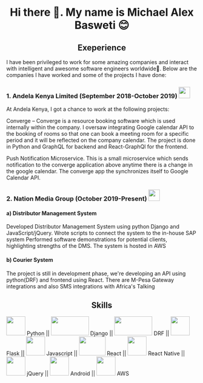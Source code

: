 <h1 align="center">Hi there 👋. My name is Michael Alex Basweti 😊</h1>

<h2 align="center">Exeperience</h2>
<p><sm>I have been privileged to work for some amazing companies and interact with intelligent and awesome software engineers worldwide💪. Below are the companies I have worked and some of the projects I have done:</sm></p>

<h3>1. Andela Kenya Limited (September 2018-October 2019) <img src="https://pbs.twimg.com/profile_images/1148217687442624513/W7czOPZB_400x400.png" width="30" height="30"/></h3>
<p><sm>At Andela Kenya, I got a chance to work at the following projects:</sm></p>

<p><sm>Converge – Converge is a resource booking software which is used internally within the company. I oversaw integrating Google calendar API to the booking of rooms so that one can book a meeting room for a specific period and it will be reflected on the company calendar. The project is done in Python and GraphQL for backend and React-GraphQl for the frontend.</sm></p>
<p><sm>Push Notification Microservice. This is a small microservice which sends notification to the converge application above anytime there is a change in the google calendar. The converge app the synchronizes itself to Google Calendar API.</sm></p>




<h3>2. Nation Media Group (October 2019-Present) <img src="https://www.nationmedia.com/wp-content/themes/nmg/dist/img/nmg-logo-blue.svg" width="30" height="30"/></h3>
<h4>a) Distributor Management System</h4>
<p><sm>Developed Distributor Management System using python Django and JavaScript/jQuery. Wrote scripts to connect the system to the in-house SAP system Performed software demonstrations for potential clients, highlighting strengths of the DMS. The system is hosted in AWS</sm></p>

<h4>b) Courier System</h4>
<p><sm>The project is still in development phase, we're developing an API using python(DRF) and frontend using React. There are M-Pesa Gateway integrations and also SMS integrations with Africa's Talking</sm></p>

<h2 align="center">Skills</h2>
<p><img src="https://cdn3.iconfinder.com/data/icons/logos-and-brands-adobe/512/267_Python-512.png" width="50" height="50"/> Python ||
<img src="https://e7.pngegg.com/pngimages/159/366/png-clipart-django-python-computer-icons-logo-python-text-label.png" width="100" height="50"/> Django ||
<img src="https://miro.medium.com/max/700/1*kR89JbQQK9aAkNVyxE63pg.png" width="100" height="50"/> DRF ||
<img src="https://cdn4.iconfinder.com/data/icons/logos-brands-5/24/flask-512.png" width="50" height="50"/> Flask ||
<img src="https://www.devexhub.com/wp-content/uploads/2019/12/javascript-icon-png-23.png" width="50" height="50"/> Javascript ||
<img src="https://upload.wikimedia.org/wikipedia/commons/thumb/a/a7/React-icon.svg/1280px-React-icon.svg.png" width="70" height="50"/> React ||
<img src="https://www.nicepng.com/png/detail/222-2224770_react-native-icon-png.png" width="50" height="50"/> React Native ||
<img src="https://cdn.iconscout.com/icon/free/png-512/jquery-10-1175155.png" width="50" height="50"/> jQuery ||
<img src="https://cdn1.iconfinder.com/data/icons/logotypes/32/android-512.png" width="50" height="50"/> Android ||
<img src="https://img.icons8.com/color/452/amazon-web-services.png" width="50" height="50"/> AWS</p>



<!--
**michael-basweti/michael-basweti** is a ✨ _special_ ✨ repository because its `README.md` (this file) appears on your GitHub profile.

Here are some ideas to get you started:

- 🔭 I’m currently working on ...
- 🌱 I’m currently learning ...
- 👯 I’m looking to collaborate on ...
- 🤔 I’m looking for help with ...
- 💬 Ask me about ...
- 📫 How to reach me: ...
- 😄 Pronouns: ...
- ⚡ Fun fact: ...
-->
